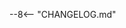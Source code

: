 <!--
Disable markdownlint rule MD041: "First line in a file should be a top-level heading".
The CHANGELOG.md file already contains a top-level heading.
-->
<!-- markdownlint-disable MD041 -->

--8<-- "CHANGELOG.md"
